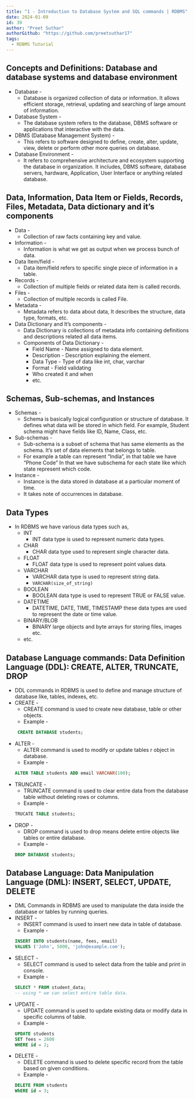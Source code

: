 ```yaml
---
title: "1 - Introduction to Database System and SQL commands | RDBMS"
date: 2024-01-09
id: 39
author: "Preet Suthar"
authorGithub: "https://github.com/preetsuthar17"
tags:
  - RDBMS Tutorial
---
```


## Concepts and Definitions: Database and database systems and database environment

- Database -
  - Database is organized collection of data or information. It allows efficient storage, retrieval, updating and searching of large amount of information.
- Database System -
  - The database system refers to the database, DBMS software or applications that interactive with the data.
- DBMS (Database Management System) -
  - This refers to software designed to define, create, alter, update, view, delete or perform other more queries on database.
- Database Environment -
  - It refers to comprehensive architecture and ecosystem supporting the database in organization. It includes, DBMS software, database servers, hardware, Application, User Interface or anything related database.

## Data, Information, Data Item or Fields, Records, Files, Metadata, Data dictionary and it’s components

- Data -
  - Collection of raw facts containing key and value.
- Information -
  - Information is what we get as output when we process bunch of data.
- Data Item/field -
  - Data item/field refers to specific single piece of information in a table.
- Records -
  - Collection of multiple fields or related data item is called records.
- Files -
  - Collection of multiple records is called File.
- Metadata -
  - Metadata refers to data about data, It describes the structure, data type, formats, etc.
- Data Dictionary and It’s components -
  - Data Dictionary is collections of metadata info containing definitions and descriptions related all data items.
  - Components of Data Dictionary -
    - Field Name - Name assigned to data element.
    - Description - Description explaining the element.
    - Data Type - Type of data like int, char, varchar
    - Format - Field validating
    - Who created it and when
    - etc.

## Schemas, Sub-schemas, and Instances

- Schemas -
  - Schema is basically logical configuration or structure of database. It defines what data will be stored in which field. For example, Student schema might have fields like ID, Name, Class, etc.
- Sub-schemas -
  - Sub-schema is a subset of schema that has same elements as the schema. It’s set of data elements that belongs to table.
  - For example a table can represent “India”, in that table we have “Phone Code” In that we have subschema for each state like which state represent which code.
- Instance -
  - Instance is the data stored in database at a particular moment of time.
  - It takes note of occurrences in database.

## Data Types

- In RDBMS we have various data types such as,
  - INT
    - INT data type is used to represent numeric data types.
  - CHAR
    - CHAR data type used to represent single character data.
  - FLOAT
    - FLOAT data type is used to represent point values data.
  - VARCHAR
    - VARCHAR data type is used to represent string data.
    - `VARCHAR(size_of_string)`
  - BOOLEAN
    - BOOLEAN data type is used to represent TRUE or FALSE value.
  - DATETIME
    - DATETIME, DATE, TIME, TIMESTAMP these data types are used to represent the date or time value.
  - BINARY/BLOB
    - BINARY large objects and byte arrays for storing files, images etc.
  - etc.

## Database Language commands: Data Definition Language (DDL): CREATE, ALTER, TRUNCATE, DROP

- DDL commands in RDBMS is used to define and manage structure of database like, tables, indexes, etc.
- CREATE -
  - CREATE command is used to create new database, table or other objects.
  - Example -
  ```sql
   CREATE DATABASE students;
  ```
- ALTER -
  - ALTER command is used to modify or update tables r object in database.
  - Example -
  ```sql
  ALTER TABLE students ADD email VARCHAR(100);
  ```
- TRUNCATE -
  - TRUNCATE command is used to clear entire data from the database table without deleting rows or columns.
  - Example -
  ```sql
  TRUCATE TABLE students;
  ```
- DROP -
  - DROP command is used to drop means delete entire objects like tables or entire database.
  - Example -
  ```sql
  DROP DATABASE students;
  ```

## Database Language: Data Manipulation Language (DML): INSERT, SELECT, UPDATE, DELETE

- DML Commands in RDBMS are used to manipulate the data inside the database or tables by running queries.
- INSERT -
  - INSERT command is used to insert new data in table of database.
  - Example -
  ```sql
  INSERT INTO students(name, fees, email)
  VALUES ('John', 5000, 'john@example.com');
  ```
- SELECT -
  - SELECT command is used to select data from the table and print in console.
  - Example -
  ```sql
  SELECT * FROM student_data;
  -- using * we can select entire table data.
  ```
- UPDATE -
  - UPDATE command is used to update existing data or modify data in specific columns of table.
  - Example -
  ```sql
  UPDATE students
  SET fees = 2600
  WHERE id = 2;
  ```
- DELETE -
  - DELETE command is used to delete specific record from the table based on given conditions.
  - Example -
  ```sql
  DELETE FROM students
  WhERE id = 3;
  ```
